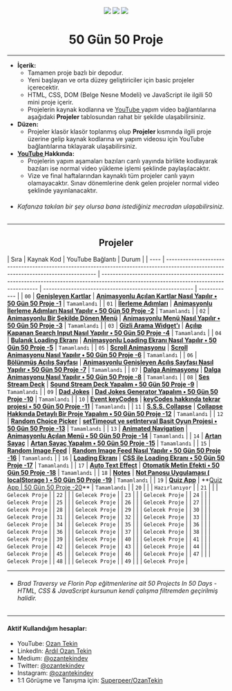 <div align= "center">
<img  src="https://skillicons.dev/icons?i=html" /> <img  src="https://skillicons.dev/icons?i=css" /> <img  src="https://skillicons.dev/icons?i=js" /> 
<h1>50 Gün 50 Proje</h1>
</div>

<hr/>

- <b> İçerik: </b>
  - Tamamen proje bazlı bir depodur.
  - Yeni başlayan ve orta düzey geliştiriciler için basic projeler içerecektir.
  - HTML, CSS, DOM (Belge Nesne Modeli) ve JavaScript ile ilgili 50 mini proje içerir.
  - Projelerin kaynak kodlarına ve <a href="https://www.youtube.com/channel/UC86HNI5ZoebM7zqAVQt6ouw"> YouTube </a> yapım video bağlantılarına aşağıdaki <b>Projeler</b> tablosundan rahat bir şekilde ulaşabilirsiniz.
- <b> Düzen: </b>
  - Projeler klasör klasör toplanmış olup <b> Projeler </b> kısmında ilgili proje üzerine gelip kaynak kodlarına ve yapım videosu için YouTube bağlantılarına tıklayarak ulaşabilirsiniz.
- <b> <a href="https://www.youtube.com/channel/UC86HNI5ZoebM7zqAVQt6ouw"> YouTube </a> Hakkında: </b>
  - Projelerin yapım aşamaları bazıları canlı yayında birlikte kodlayarak bazıları ise normal video yükleme işlemi şeklinde paylaşılacaktır.
  - Vize ve final haftalarından kaynaklı tüm projeler canlı yayın olamayacaktır. Sınav dönemlerine denk gelen projeler normal video şeklinde yayınlanacaktır.
- ###### Kafanıza takılan bir şey olursa bana istediğiniz mecradan ulaşabilirsiniz.

<hr/>

<h2 align="center"> Projeler </h2>

| Sıra | Kaynak Kod                                                                                                                          | YouTube Bağlantı                                                                                                                      | Durum                                                  |
| ---- | ----------------------------------------------------------------------------------------------------------------------------------- | ------------------------------------------------------------------------------------------------------------------------------------- | ------------------------------------------------------ | ------------ |
| `00` | **[Genişleyen Kartlar](https://github.com/ozantekin/50Days50Projects/tree/main/Projects/01_Genisleyen_Kartlar)**                    | **[Animasyonlu Açılan Kartlar Nasıl Yapılır • 50 Gün 50 Proje -1](https://youtu.be/32sSSksKbCE)**                                     | `Tamamlandı`                                           |
| `01` | **[İlerleme Adımları](https://github.com/ozantekin/50Days50Projects/tree/main/Projects/02_Ilerleme_Adimlari)**                      | **[Animasyonlu İlerleme Adımları Nasıl Yapılır • 50 Gün 50 Proje -2](https://youtu.be/YhbVCjdjOO0)**                                  | `Tamamlandı`                                           |
| `02` | **[Animasyonlu Bir Şekilde Dönen Menü](https://github.com/ozantekin/50Days50Projects/tree/main/Projects/03_Donen_Menu_Animasyonu)** | **[Animasyonlu Menü Nasıl Yapılır • 50 Gün 50 Proje -3](https://youtu.be/T3Gc3exJNBQ)**                                               | `Tamamlandı`                                           |
| `03` | **[Gizli Arama Widget'ı](https://github.com/ozantekin/50Days50Projects/tree/main/Projects/04_Gizli_Arama_Widget)**                  | **[Açılıp Kapanan Search Input Nasıl Yapılır • 50 Gün 50 Proje -4](https://youtu.be/Sn7F42jnCzU)**                                    | `Tamamlandı`                                           |
| `04` | **[Bulanık Loading Ekranı](https://github.com/ozantekin/50Days50Projects/tree/main/Projects/05_Bulanik_Loading_Ekrani)**            | **[Animasyonlu Loading Ekranı Nasıl Yapılır • 50 Gün 50 Proje -5](https://www.youtube.com/watch?v=r5twXB71bDg&ab_channel=OzanTekin)** | `Tamamlandı`                                           |
| `05` | **[Scroll Animasyonu](https://github.com/ozantekin/50Days50Projects/tree/main/Projects/06_Scroll_Animasyonu)**                      | **[Scroll Animasyonu Nasıl Yapılır • 50 Gün 50 Proje -6](https://youtu.be/vOacI-cTnHc)**                                              | `Tamamlandı`                                           |
| `06` | **[Bölünmüş Açılış Sayfası](https://github.com/ozantekin/50Days50Projects/tree/main/Projects/07_Bolunmus_Acilis_Sayfasi)**          | **[Animasyonlu Genişleyen Açılış Sayfası Nasıl Yapılır • 50 Gün 50 Proje -7](https://youtu.be/RQSArpgUPaw)**                          | `Tamamlandı`                                           |
| `07` | **[Dalga Animasyonu](https://github.com/ozantekin/50Days50Projects/tree/main/Projects/08_Dalga_Animasyonu)**                        | **[Dalga Animasyonu Nasıl Yapılır • 50 Gün 50 Proje -8](https://youtu.be/QRiwYUQkNUQ)**                                               | `Tamamlandı`                                           |
| `08` | **[Ses Stream Deck](https://github.com/ozantekin/50Days50Projects/tree/main/Projects/09_Ses_Stream_Deck)**                          | **[Sound Stream Deck Yapalım • 50 Gün 50 Proje -9](https://youtu.be/EwHdykkdQEM)**                                                    | `Tamamlandı`                                           |
| `09` | **[Dad Jokes](https://github.com/ozantekin/50Days50Projects/tree/main/Projects/10_Dad_Jokes)**                                      | **[Dad Jokes Generator Yapalım • 50 Gün 50 Proje -10](https://youtu.be/0lXxVbIg1-8)**                                                 | `Tamamlandı`                                           |
| `10` | **[Event keyCodes](https://github.com/ozantekin/50Days50Projects/tree/main/Projects/11_Event_KeyCodes)**                            | **[keyCodes hakkında tekrar projesi • 50 Gün 50 Proje -11](https://youtu.be/sg5T7Vngtw4)**                                            | `Tamamlandı`                                           |
| `11` | **[S.S.S. Collapse](https://github.com/ozantekin/50Days50Projects/tree/main/Projects/12_FAQ_Collapse)**                             | **[Collapse Hakkında Detaylı Bir Proje Yapalım • 50 Gün 50 Proje -12](https://youtu.be/JdqCTSVFJyk)**                                 | `Tamamlandı`                                           |
| `12` | **[Random Choice Picker](https://github.com/ozantekin/50Days50Projects/tree/main/Projects/13_Random_Choice_Picker)**                | **[setTimeout ve setInterval Basit Oyun Projesi • 50 Gün 50 Proje -13](https://youtu.be/3FVEJoCJEpc)**                                | `Tamamlandı`                                           |
| `13` | **[Animated Navigation](https://github.com/ozantekin/50Days50Projects/tree/main/Projects/14_Animated_Navigation)**                  | **[Animasyonlu Açılan Menü • 50 Gün 50 Proje -14](https://youtu.be/fFKAUOIkHWo)**                                                     | `Tamamlandı`                                           |
| `14` | **[Artan Sayaç](https://github.com/ozantekin/50Days50Projects/tree/main/Projects/15_Artan_Sayac)**                                  | **[Artan Sayaç Yapalım • 50 Gün 50 Proje -15](https://youtu.be/wXhz34MDZ7s)**                                                         | `Tamamlandı`                                           |
| `15` | **[Random Image Feed](https://github.com/ozantekin/50Days50Projects/tree/main/Projects/16_Random_Image_Feed)**                      | **[Random Image Feed Nasıl Yapılır • 50 Gün 50 Proje -16](https://youtu.be/1eCzVtFhTNc)**                                             | `Tamamlandı`                                           |
| `16` | **[Loading Ekranı](https://github.com/ozantekin/50Days50Projects/tree/main/Projects/17_Loading_Ekrani)**                            | **[CSS ile Loading Ekranı • 50 Gün 50 Proje -17](https://youtu.be/CX8uUWhlg-M)**                                                      | `Tamamlandı`                                           |
| `17` | **[Auto Text Effect](https://github.com/ozantekin/50Days50Projects/tree/main/Projects/18_Auto_Text_Effect)**                        | **[Otomatik Metin Efekti • 50 Gün 50 Proje -18](https://youtu.be/PPkBFDyZag8)**                                                       | `Tamamlandı`                                           |
| `18` | **[Notes](https://github.com/ozantekin/50Days50Projects/tree/main/Projects/19_Notes)**                                              | **[Not Panosu Uygulaması ( localStorage ) • 50 Gün 50 Proje -19](https://youtu.be/1FKl_gvE3MM)**                                      | `Tamamlandı`                                           |
| `19` | **[Quiz App](https://github.com/ozantekin/50Days50Projects/tree/main/Projects/20_Quiz)**                                            | \*\*[Quiz App                                                                                                                         | 50 Gün 50 Proje -20](https://youtu.be/DhNQAQYrORQ)\*\* | `Tamamlandı` |
| `20` | **[]()**                                                                                                                            | **[]()**                                                                                                                              | `Hazırlanıyor`                                         |
| `21` | **[]()**                                                                                                                            | **[]()**                                                                                                                              | `Gelecek Proje`                                        |
| `22` | **[]()**                                                                                                                            | **[]()**                                                                                                                              | `Gelecek Proje`                                        |
| `23` | **[]()**                                                                                                                            | **[]()**                                                                                                                              | `Gelecek Proje`                                        |
| `24` | **[]()**                                                                                                                            | **[]()**                                                                                                                              | `Gelecek Proje`                                        |
| `25` | **[]()**                                                                                                                            | **[]()**                                                                                                                              | `Gelecek Proje`                                        |
| `26` | **[]()**                                                                                                                            | **[]()**                                                                                                                              | `Gelecek Proje`                                        |
| `27` | **[]()**                                                                                                                            | **[]()**                                                                                                                              | `Gelecek Proje`                                        |
| `28` | **[]()**                                                                                                                            | **[]()**                                                                                                                              | `Gelecek Proje`                                        |
| `29` | **[]()**                                                                                                                            | **[]()**                                                                                                                              | `Gelecek Proje`                                        |
| `30` | **[]()**                                                                                                                            | **[]()**                                                                                                                              | `Gelecek Proje`                                        |
| `31` | **[]()**                                                                                                                            | **[]()**                                                                                                                              | `Gelecek Proje`                                        |
| `32` | **[]()**                                                                                                                            | **[]()**                                                                                                                              | `Gelecek Proje`                                        |
| `33` | **[]()**                                                                                                                            | **[]()**                                                                                                                              | `Gelecek Proje`                                        |
| `34` | **[]()**                                                                                                                            | **[]()**                                                                                                                              | `Gelecek Proje`                                        |
| `35` | **[]()**                                                                                                                            | **[]()**                                                                                                                              | `Gelecek Proje`                                        |
| `36` | **[]()**                                                                                                                            | **[]()**                                                                                                                              | `Gelecek Proje`                                        |
| `36` | **[]()**                                                                                                                            | **[]()**                                                                                                                              | `Gelecek Proje`                                        |
| `37` | **[]()**                                                                                                                            | **[]()**                                                                                                                              | `Gelecek Proje`                                        |
| `38` | **[]()**                                                                                                                            | **[]()**                                                                                                                              | `Gelecek Proje`                                        |
| `39` | **[]()**                                                                                                                            | **[]()**                                                                                                                              | `Gelecek Proje`                                        |
| `40` | **[]()**                                                                                                                            | **[]()**                                                                                                                              | `Gelecek Proje`                                        |
| `41` | **[]()**                                                                                                                            | **[]()**                                                                                                                              | `Gelecek Proje`                                        |
| `42` | **[]()**                                                                                                                            | **[]()**                                                                                                                              | `Gelecek Proje`                                        |
| `43` | **[]()**                                                                                                                            | **[]()**                                                                                                                              | `Gelecek Proje`                                        |
| `44` | **[]()**                                                                                                                            | **[]()**                                                                                                                              | `Gelecek Proje`                                        |
| `45` | **[]()**                                                                                                                            | **[]()**                                                                                                                              | `Gelecek Proje`                                        |
| `46` | **[]()**                                                                                                                            | **[]()**                                                                                                                              | `Gelecek Proje`                                        |
| `47` | **[]()**                                                                                                                            | **[]()**                                                                                                                              | `Gelecek Proje`                                        |
| `48` | **[]()**                                                                                                                            | **[]()**                                                                                                                              | `Gelecek Proje`                                        |
| `49` | **[]()**                                                                                                                            | **[]()**                                                                                                                              | `Gelecek Proje`                                        |

<hr/>

- ###### Brad Traversy ve Florin Pop eğitmenlerine ait 50 Projects In 50 Days - HTML, CSS & JavaScript kursunun kendi çalışma filtremden geçirilmiş halidir.

<hr/>

<h4> Aktif Kullandığım hesaplar:</h4>

- YouTube: <a href="https://www.youtube.com/c/OzanTekin">Ozan Tekin</a>
- LinkedIn: <a href="https://www.linkedin.com/in/ardilozantekin/">Ardıl Ozan Tekin</a>
- Medium: <a href="https://medium.com/@ozantekindev">@ozantekindev</a>
- Twitter: <a href="https://twitter.com/ozantekindev">@ozantekindev</a>
- Instagram: <a href="https://www.instagram.com/ozantekindev/">@ozantekindev</a>
- 1:1 Görüşme ve Tanışma için: <a href="https://superpeer.com/ozantekin">Superpeer/OzanTekin</a>
